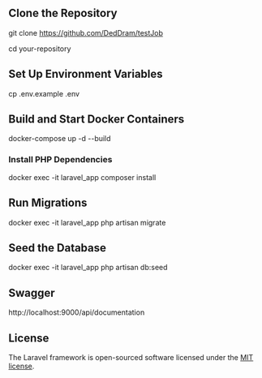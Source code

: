 

## Clone the Repository

git clone https://github.com/DedDram/testJob

cd your-repository

## Set Up Environment Variables

cp .env.example .env

## Build and Start Docker Containers

docker-compose up -d --build

### Install PHP Dependencies

docker exec -it laravel_app composer install

## Run Migrations

docker exec -it laravel_app php artisan migrate

## Seed the Database

docker exec -it laravel_app php artisan db:seed

## Swagger

http://localhost:9000/api/documentation

## License

The Laravel framework is open-sourced software licensed under the [MIT license](https://opensource.org/licenses/MIT).
